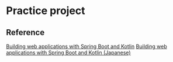 # Practice project

## Reference
[Building web applications with Spring Boot and Kotlin](https://spring.io/guides/tutorials/spring-boot-kotlin/)
[Building web applications with Spring Boot and Kotlin (Japanese)](https://spring.pleiades.io/guides/tutorials/spring-boot-kotlin/)
